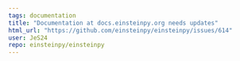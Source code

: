 ```yaml
---
tags: documentation
title: "Documentation at docs.einsteinpy.org needs updates"
html_url: "https://github.com/einsteinpy/einsteinpy/issues/614"
user: JeS24
repo: einsteinpy/einsteinpy
---
```


